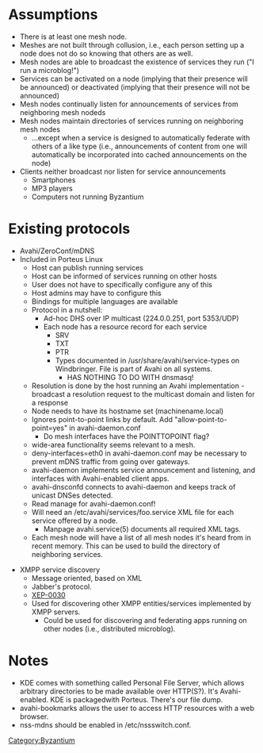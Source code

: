 # Assumptions

- There is at least one mesh node.
- Meshes are not built through collusion, i.e., each person setting up a
  node does not do so knowing that others are as well.
- Mesh nodes are able to broadcast the existence of services they run
  ("I run a microblog!")
- Services can be activated on a node (implying that their presence will
  be announced) or deactivated (implying that their presence will not be
  announced)
- Mesh nodes continually listen for announcements of services from
  neighboring mesh nodeds
- Mesh nodes maintain directories of services running on neighboring
  mesh nodes
  - ...except when a service is designed to automatically federate with
    others of a like type (i.e., announcements of content from one will
    automatically be incorporated into cached announcements on the node)
- Clients neither broadcast nor listen for service announcements
  - Smartphones
  - MP3 players
  - Computers not running Byzantium

# Existing protocols

- Avahi/ZeroConf/mDNS
- Included in Porteus Linux
  - Host can publish running services
  - Host can be informed of services running on other hosts
  - User does not have to specifically configure any of this
  - Host admins may have to configure this
  - Bindings for multiple languages are available
  - Protocol in a nutshell:
    - Ad-hoc DHS over IP multicast (224.0.0.251, port 5353/UDP)
    - Each node has a resource record for each service
      - SRV
      - TXT
      - PTR
      - Types documented in /usr/share/avahi/service-types on
        Windbringer. File is part of Avahi on all systems.
        - HAS NOTHING TO DO WITH dnsmasq!
  - Resolution is done by the host running an Avahi implementation -
    broadcast a resolution request to the multicast domain and listen
    for a response
  - Node needs to have its hostname set (machinename.local)
  - Ignores point-to-point links by default. Add
    "allow-point-to-point=yes" in avahi-daemon.conf
    - Do mesh interfaces have the POINTTOPOINT flag?
  - wide-area functionality seems relevant to a mesh.
  - deny-interfaces=eth0 in avahi-daemon.conf may be necessary to
    prevent mDNS traffic from going over gateways.
  - avahi-daemon implements service announcement and listening, and
    interfaces with Avahi-enabled client apps.
  - avahi-dnsconfd connects to avahi-daemon and keeps track of unicast
    DNSes detected.
  - Read manage for avahi-daemon.conf!
  - Will need an /etc/avahi/services/foo.service XML file for each
    service offered by a node.
    - Manpage avahi.service(5) documents all required XML tags.
  - Each mesh node will have a list of all mesh nodes it's heard from in
    recent memory. This can be used to build the directory of
    neighboring services.

<!-- -->

- XMPP service discovery
  - Message oriented, based on XML
  - Jabber's protocol.
  - [XEP-0030](http://xmpp.org/extensions/xep-0030.html)
  - Used for discovering other XMPP entities/services implemented by
    XMPP servers.
    - Could be used for discovering and federating apps running on other
      nodes (i.e., distributed microblog).

# Notes

- KDE comes with something called Personal File Server, which allows
  arbitrary directories to be made available over HTTP(S?). It's
  Avahi-enabled. KDE is packagedwith Porteus. There's our file dump.
- avahi-bookmarks allows the user to access HTTP resources with a web
  browser.
- nss-mdns should be enabled in /etc/nssswitch.conf.

[Category:Byzantium](Category:Byzantium "wikilink")